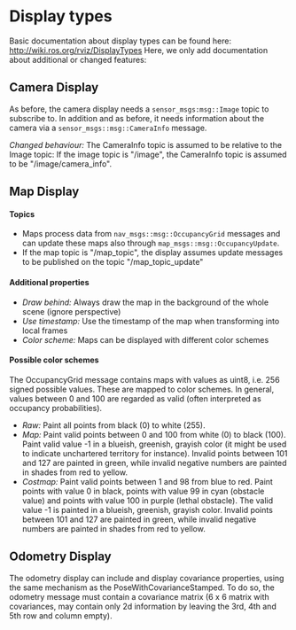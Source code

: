 # Display types

Basic documentation about display types can be found here: http://wiki.ros.org/rviz/DisplayTypes
Here, we only add documentation about additional or changed features:

## Camera Display

As before, the camera display needs a `sensor_msgs:msg::Image` topic to subscribe to.
In addition and as before, it needs information about the camera via a `sensor_msgs::msg::CameraInfo` message. 

*Changed behaviour:* The CameraInfo topic is assumed to be relative to the Image topic: 
If the image topic is "/image", the CameraInfo topic is assumed to be "/image/camera_info".

## Map Display

#### Topics
* Maps process data from `nav_msgs::msg::OccupancyGrid` messages and can update these maps also through `map_msgs::msg::OccupancyUpdate`. 
* If the map topic is "/map_topic", the display assumes update messages to be published on the topic "/map_topic_update"

#### Additional properties
* *Draw behind:* Always draw the map in the background of the whole scene (ignore perspective)
* *Use timestamp:* Use the timestamp of the map when transforming into local frames
* *Color scheme:* Maps can be displayed with different color schemes

#### Possible color schemes

The OccupancyGrid message contains maps with values as uint8, i.e. 256 signed possible values. 
These are mapped to color schemes. 
In general, values between 0 and 100 are regarded as valid (often interpreted as occupancy probabilities).

* *Raw:* Paint all points from black (0) to white (255).
* *Map:* Paint valid points between 0 and 100 from white (0) to black (100). 
  Paint valid value -1 in a blueish, greenish, grayish color (it might be used to indicate unchartered territory for instance). 
  Invalid points between 101 and 127 are painted in green, while invalid negative numbers are painted in shades from red to yellow.
* *Costmap:* Paint valid points between 1 and 98 from blue to red. 
  Paint points with value 0 in black, points with value 99 in cyan (obstacle value) and points with value 100 in purple (lethal obstacle). 
  The valid value -1 is painted in a blueish, greenish, grayish color. 
  Invalid points between 101 and 127 are painted in green, while invalid negative numbers are painted in shades from red to yellow.

## Odometry Display

The odometry display can include and display covariance properties, using the same mechanism as the PoseWithCovarianceStamped.
To do so, the odometry message must contain a covariance matrix (6 x 6 matrix with covariances, may contain only 2d information by leaving the 3rd, 4th and 5th row and column empty).

